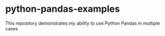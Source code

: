 # python-pandas-examples
This repository demonstrates my ability to use Python Pandas in multiple cases
